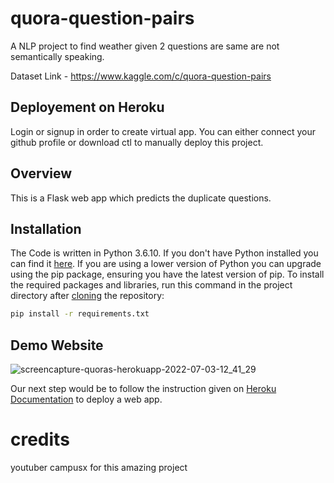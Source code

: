 # quora-question-pairs
A NLP project to find weather given 2 questions are same are not semantically speaking.

Dataset Link - https://www.kaggle.com/c/quora-question-pairs

## Deployement on Heroku
Login or signup in order to create virtual app. You can either connect your github profile or download ctl to manually deploy this project.


## Overview
This is a Flask web app which predicts the duplicate questions.

## Installation
The Code is written in Python 3.6.10. If you don't have Python installed you can find it [here](https://www.python.org/downloads/). If you are using a lower version of Python you can upgrade using the pip package, ensuring you have the latest version of pip. To install the required packages and libraries, run this command in the project directory after [cloning](https://www.howtogeek.com/451360/how-to-clone-a-github-repository/) the repository:
```bash
pip install -r requirements.txt
```
##  Demo Website
![screencapture-quoras-herokuapp-2022-07-03-12_41_29](https://user-images.githubusercontent.com/108600694/177029274-c2d1aea3-efa9-4e4f-bd4b-10931553801b.png)


Our next step would be to follow the instruction given on [Heroku Documentation](https://devcenter.heroku.com/articles/getting-started-with-python) to deploy a web app.

# credits 
youtuber campusx for this amazing project
